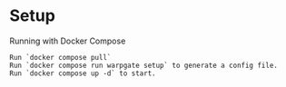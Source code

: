 # Setup 

Running with Docker Compose

    Run `docker compose pull`
    Run `docker compose run warpgate setup` to generate a config file.
    Run `docker compose up -d` to start.

